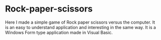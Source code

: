 # Rock-paper-scissors
Here I made a simple game of Rock paper scissors versus the computer. It is an easy to understand application and interesting in the same way. It is a Windows Form type application made in Visual Basic.
